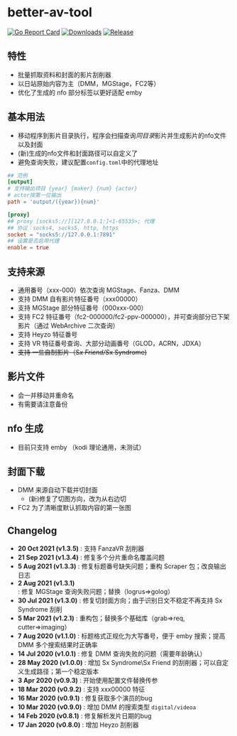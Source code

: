 # better-av-tool

[![Go Report Card](https://goreportcard.com/badge/github.com/CheerChen/better-av-tool)](https://goreportcard.com/report/github.com/CheerChen/better-av-tool)
[![Downloads](https://img.shields.io/github/downloads/CheerChen/better-av-tool/total.svg)](https://github.com/CheerChen/better-av-tool/releases)
[![Release](https://img.shields.io/github/release/CheerChen/better-av-tool.svg?label=Release)](https://github.com/CheerChen/better-av-tool/releases)

## 特性

- 批量抓取资料和封面的影片刮削器
- 以日站原始内容为主（DMM，MGStage，FC2等）
- 优化了生成的 nfo 部分标签以更好适配 emby

## 基本用法

- 移动程序到影片目录执行，程序会扫描查询*同目录*影片并生成影片的nfo文件以及封面
- (新)生成的nfo文件和封面路径可以自定义了
- 避免查询失败，建议配置`config.toml`中的代理地址

```toml
## 范例
[output]
# 支持输出项目 {year} {maker} {num} {actor}
# actor按第一位输出
path = 'output/({year}){num}'

[proxy]
## proxy [socks5://][127.0.0.1:]<1-65535>; 代理
## 协议：socks4, socks5, http, https
socket = "socks5://127.0.0.1:7891"
## 设置是否启用代理
enable = true
```

## 支持来源

- 通用番号（xxx-000）依次查询 MGStage、Fanza、DMM
- 支持 DMM 自有影片特征番号（xxx00000）
- 支持 MGStage 部分特征番号（000xxx-000）
- 支持 FC2 特征番号（fc2-000000/fc2-ppv-000000），并可查询部分已下架影片（通过 WebArchive 二次查询）
- 支持 Heyzo 特征番号
- 支持 VR 特征番号查询、大部分动画番号（GLOD，ACRN，JDXA）
- <del>支持 一些自制影片（S*x Friend/S*x Syndrome)</del>

## 影片文件

- 会一并移动并重命名
- 有需要请注意备份

## nfo 生成

- 目前只支持 emby （kodi 理论通用，未测试）

## 封面下载

- DMM 来源自动下载并切封面
    - (新)修复了切图方向，改为从右边切
- FC2 为了清晰度默认抓取内容的第一张图

## Changelog

*    **20 Oct 2021 (v1.3.5)** : 支持 FanzaVR 刮削器
*    **21 Sep 2021 (v1.3.4)** : 修复多个分片重命名覆盖问题
*    **5 Aug 2021 (v1.3.3)** : 修复标题番号缺失问题；重构 Scraper 包；改良输出日志
*    **2 Aug 2021 (v1.3.1)** : 修复 MGStage 查询失败问题；替换（logrus=>golog）
*    **30 Jul 2021 (v1.3.0)** : 修复切封面方向；由于识别日文不稳定不再支持 Sx Syndrome 刮削
*    **5 Mar 2021 (v1.2.1)** : 重构包；替换多个基础库（grab=>req, cutter=>imaging）
*    **7 Aug 2020 (v1.1.0)** : 标题格式正规化为大写番号，便于 emby 搜索；提高 DMM 多个搜索结果时正确率
*    **14 Jul 2020 (v1.0.1)** : 修复 DMM 查询失败的问题（需要年龄确认）
*    **28 May 2020 (v1.0.0)** : 增加 Sx Syndrome\Sx Friend 的刮削器；可以自定义生成路径；第一个稳定版本
*    **3 Apr 2020 (v0.9.3)** : 开始使用配置文件替换传参
*    **18 Mar 2020 (v0.9.2)** : 支持 xxx00000 特征
*    **16 Mar 2020 (v0.9.1)** : 修复获取多个演员的bug
*    **10 Mar 2020 (v0.9.0)** : 增加 DMM 的搜索类型 `digital/videoa`
*    **14 Feb 2020 (v0.8.1)** : 修复解析发片日期的bug
*    **17 Jan 2020 (v0.8.0)** : 增加 Heyzo 刮削器
